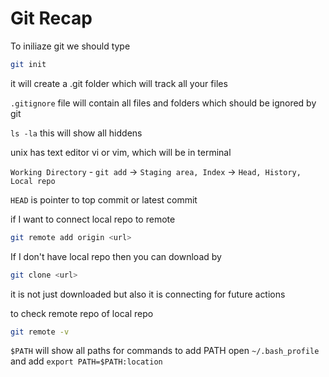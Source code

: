 # Git Recap


To iniliaze git we should type
```sh
git init
```

it will create a .git folder which will track all your files

`.gitignore` file will contain all files and folders which should be ignored by git

`ls -la` this will show all hiddens

unix has text editor vi or vim, which will be in terminal


`Working Directory`  - `git add` -> `Staging area, Index`   -> `Head, History, Local repo`


`HEAD` is pointer to top commit or latest commit


if I want to connect local repo to remote 
```sh
git remote add origin <url>
```

If I don't have local repo then you can download by

```sh
git clone <url>
```
it is not just downloaded but also it is connecting for future actions

to check remote repo of local repo

```sh
git remote -v
```

`$PATH` will show all paths for commands 
to add PATH open `~/.bash_profile` and add `export PATH=$PATH:location`